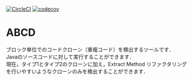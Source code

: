 [![CircleCI](https://circleci.com/gh/T45K/ABCD.svg?style=svg)](https://circleci.com/gh/T45K/ABCD) [![codecov](https://codecov.io/gh/T45K/ABCD/branch/master/graph/badge.svg)](https://codecov.io/gh/T45K/ABCD)

# ABCD
ブロック単位でのコードクローン（重複コード）を検出するツールです．<br>
Javaのソースコードに対して実行することができます．<br>
現在，タイプ1とタイプ2のクローンに加え，Extract Method リファクタリングを行いやすいようなクローンのみを検出することができます．
